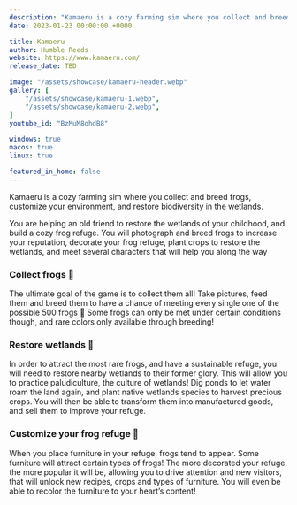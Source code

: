 ```yaml
---
description: "Kamaeru is a cozy farming sim where you collect and breed frogs, customize your environment, and restore biodiversity in the wetlands."
date: 2023-01-23 00:00:00 +0000

title: Kamaeru
author: Humble Reeds
website: https://www.kamaeru.com/
release_date: TBD

image: "/assets/showcase/kamaeru-header.webp"
gallery: [
	"/assets/showcase/kamaeru-1.webp",
	"/assets/showcase/kamaeru-2.webp",
]
youtube_id: "BzMuM8ohdB8"

windows: true
macos: true
linux: true

featured_in_home: false
---
```


Kamaeru is a cozy farming sim where you collect and breed frogs, customize your environment, and restore biodiversity in the wetlands.

You are helping an old friend to restore the wetlands of your childhood, and build a cozy frog refuge. You will photograph and breed frogs to increase your reputation, decorate your frog refuge, plant crops to restore the wetlands, and meet several characters that will help you along the way


### Collect frogs 🐸
The ultimate goal of the game is to collect them all! Take pictures, feed them and breed them to have a chance of meeting every single one of the possible 500 frogs 🐸
Some frogs can only be met under certain conditions though, and rare colors only available through breeding! 


### Restore wetlands 🌾
In order to attract the most rare frogs, and have a sustainable refuge, you will need to restore nearby wetlands to their former glory. This will allow you to practice paludiculture, the culture of wetlands!
Dig ponds to let water roam the land again, and plant native wetlands species to harvest precious crops. You will then be able to transform them into manufactured goods, and sell them to improve your refuge.


### Customize your frog refuge 🎨
When you place furniture in your refuge, frogs tend to appear. Some furniture will attract certain types of frogs! 
The more decorated your refuge, the more popular it will be, allowing you to drive attention and new visitors, that will unlock new recipes, crops and types of furniture. You will even be able to recolor the furniture to your heart’s content!
